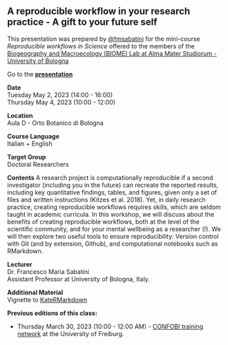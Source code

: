 ## A reproducible workflow in your research practice - A gift to your future self

This presentation was prepared by [@fmsabatini](https://github.com/fmsabatini/) for the mini-course *Reproducible workflows in Science* offered to the members of the [Biogeography and Macroecology (BIOME) Lab at Alma Mater Studiorum - University of Bologna](https://bigea.unibo.it/it/ricerca/gruppi-di-ricerca/biome)

Go to the **[presentation](https://fmsabatini.github.io/ReproducibleWorkflow/1)**

**Date**  
Tuesday May 2, 2023 (14:00 - 16:00)  
Thursday May 4, 2023 (10:00 - 12:00)

**Location**  
Aula D - Orto Botanico di Bologna 

**Course Language**  
Italian + English  

**Target Group**  
Doctoral Researchers  

**Contents**
A research project is computationally reproducible if a second investigator (including you in the future) can recreate the reported results, including key quantitative findings, tables, and figures, given only a set of files and written instructions (Kitzes et al. 2018). Yet, in daily research practice, creating reproducible workflows requires skills, which are seldom taught in academic curricula. In this workshop, we will discuss about the benefits of creating reproducible workflows, both at the level of the scientific community, and for your mental wellbeing as a researcher (!). We will then explore two useful tools to ensure reproducibility: Version control with Git (and by extension, Github), and computational notebooks such as RMarkdown.

**Lecturer**  
Dr. Francesco Maria Sabatini  
Assistant Professor at University of Bologna, Italy. 

**Additional Material**  
Vignette to [KateRMarkdown](https://github.com/fmsabatini/KateRMarkdown/)

**Previous editions of this class:**  
- Thursday March 30, 2023 (10:00 - 12:00 AM) - [CONFOBI training network](https://confobi.uni-freiburg.de/en) at the University of Freiburg. 
